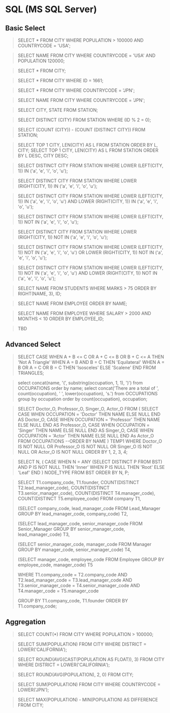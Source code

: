 # SQL (MS SQL Server)


## Basic Select
> SELECT * FROM CITY WHERE POPULATION > 100000 AND COUNTRYCODE = 'USA';

> SELECT NAME FROM CITY WHERE COUNTRYCODE = 'USA' AND POPULATION 120000;

> SELECT * FROM CITY;

> SELECT * FROM CITY WHERE ID = 1661;

> SELECT * FROM CITY WHERE COUNTRYCODE = 'JPN';

> SELECT NAME FROM CITY WHERE COUNTRYCODE = 'JPN';

> SELECT CITY, STATE FROM STATION;

> SELECT DISTINCT (CITY) FROM STATION WHERE (ID % 2 = 0);

> SELECT (COUNT (CITY)) - (COUNT (DISTINCT CITY)) FROM STATION;

> SELECT TOP 1 CITY, LEN(CITY) AS L FROM STATION ORDER BY L, CITY;
SELECT TOP 1 CITY, LEN(CITY) AS L FROM STATION ORDER BY L DESC, CITY DESC;

> SELECT DISTINCT CITY FROM STATION WHERE LOWER (LEFT(CITY, 1)) IN ('a', 'e', 'i', 'o', 'u'); 

> SELECT DISTINCT CITY FROM STATION WHERE LOWER (RIGHT(CITY, 1)) IN ('a', 'e', 'i', 'o', 'u'); 

> SELECT DISTINCT CITY FROM STATION WHERE LOWER (LEFT(CITY, 1)) IN ('a', 'e', 'i', 'o', 'u') AND LOWER (RIGHT(CITY, 1)) IN ('a', 'e', 'i', 'o', 'u');

> SELECT DISTINCT CITY FROM STATION WHERE LOWER (LEFT(CITY, 1)) NOT IN ('a', 'e', 'i', 'o', 'u'); 

> SELECT DISTINCT CITY FROM STATION WHERE LOWER (RIGHT(CITY, 1)) NOT IN ('a', 'e', 'i', 'o', 'u'); 

> SELECT DISTINCT CITY FROM STATION WHERE LOWER (LEFT(CITY, 1)) NOT IN ('a', 'e', 'i', 'o', 'u') OR LOWER (RIGHT(CITY, 1)) NOT IN ('a', 'e', 'i', 'o', 'u');

> SELECT DISTINCT CITY FROM STATION WHERE LOWER (LEFT(CITY, 1)) NOT IN ('a', 'e', 'i', 'o', 'u') AND LOWER (RIGHT(CITY, 1)) NOT IN ('a', 'e', 'i', 'o', 'u');

> SELECT NAME FROM STUDENTS WHERE MARKS > 75 ORDER BY RIGHT(NAME, 3), ID;

> SELECT NAME FROM EMPLOYEE ORDER BY NAME;

> SELECT NAME FROM EMPLOYEE WHERE SALARY > 2000 AND MONTHS < 10 ORDER BY EMPLOYEE_ID;

> TBD



## Advanced Select
> SELECT CASE WHEN A + B <= C OR A + C <= B OR B + C <= A THEN 'Not A Triangle'
            WHEN A = B AND B = C THEN 'Equilateral'
            WHEN A = B OR A = C OR B = C THEN 'Isosceles'
            ELSE 'Scalene'
        END
FROM TRIANGLES;

> select concat(name, '(', substring(occupation, 1, 1), ')') from OCCUPATIONS order by name;
select concat('There are a total of ', count(occupation), ' ', lower(occupation), 's.') from OCCUPATIONS
group by occupation order by count(occupation), occupation;

> SELECT Doctor_O, Professor_O, Singer_O, Actor_O
FROM
(
    SELECT
        CASE WHEN OCCUPATION = 'Doctor' THEN NAME ELSE NULL END AS Doctor_O,
        CASE WHEN OCCUPATION = 'Professor' THEN NAME ELSE NULL END AS Professor_O, 
        CASE WHEN OCCUPATION = 'Singer' THEN NAME ELSE NULL END AS Singer_O, 
        CASE WHEN OCCUPATION = 'Actor' THEN NAME ELSE NULL END As Actor_O
    FROM OCCUPATIONS
    --ORDER BY NAME
)
TEMP1
WHERE Doctor_O IS NOT NULL OR Professor_O IS NOT NULL OR Singer_O IS NOT NULL OR Actor_O IS NOT NULL
ORDER BY 1, 2, 3, 4;

> SELECT N, (
    CASE WHEN N = ANY (SELECT DISTINCT P FROM BST) AND P IS NOT NULL THEN 'Inner'
         WHEN P IS NULL THEN 'Root'
         ELSE 'Leaf'
    END
    ) NODE_TYPE
FROM BST
ORDER BY N, P;

> SELECT T1.company_code, T1.founder, COUNT(DISTINCT T2.lead_manager_code), COUNT(DISTINCT T3.senior_manager_code), COUNT(DISTINCT T4.manager_code), COUNT(DISTINCT T5.employee_code)
FROM company T1,
>
>(SELECT company_code, lead_manager_code
FROM Lead_Manager
GROUP BY lead_manager_code, company_code) T2,
>
>(SELECT lead_manager_code, senior_manager_code
FROM Senior_Manager
GROUP BY senior_manager_code, lead_manager_code) T3,
>
>(SELECT senior_manager_code, manager_code
FROM Manager
GROUP BY manager_code, senior_manager_code) T4,
>
>(SELECT manager_code, employee_code
FROM Employee
GROUP BY employee_code, manager_code) T5
>
>WHERE T1.company_code = T2.company_code
AND T2.lead_manager_code = T3.lead_manager_code
AND T3.senior_manager_code = T4.senior_manager_code
AND T4.manager_code = T5.manager_code
>
>GROUP BY T1.company_code, T1.founder
ORDER BY T1.company_code;


## Aggregation
> SELECT COUNT(*) FROM CITY WHERE POPULATION > 100000;

> SELECT SUM(POPULATION) FROM CITY WHERE DISTRICT = LOWER('CALIFORNIA');

> SELECT ROUND(AVG(CAST(POPULATION AS FLOAT)), 3) FROM CITY WHERE DISTRICT = LOWER('CALIFORNIA');

> SELECT ROUND(AVG(POPULATION), 2, 0) FROM CITY;

> SELECT SUM(POPULATION) FROM CITY WHERE COUNTRYCODE = LOWER('JPN');

> SELECT MAX(POPULATION) - MIN(POPULATION) AS DIFFERENCE FROM CITY;


<!--stackedit_data:
eyJoaXN0b3J5IjpbLTEyNzA4NTYyMjEsLTcwNzcwNDcyOSwtMT
M4MTg4NjY4NywtODAwODcxNzc2LC0xMzYwNDQ4NDcsLTQ3Mjk4
MzM4MiwtMTc4MzE2MjY2NCw3NDgwMjk5NjcsLTE3NjQ0MTc1OT
UsLTI3Mjc4NTQxNSwtNjc4MDc5NDEwXX0=
-->